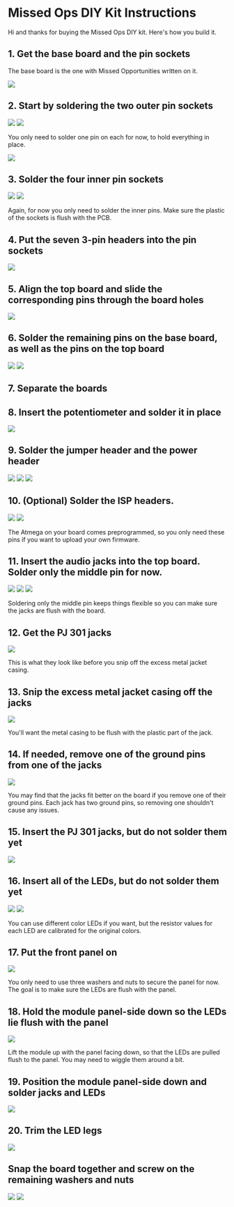 # Missed Ops DIY Kit Instructions

Hi and thanks for buying the Missed Ops DIY kit. Here's how you build it.

## 1. Get the base board and the pin sockets

The base board is the one with Missed Opportunities written on it.

![](./img/DSC_0023_Cropped.jpg)

## 2. Start by soldering the two outer pin sockets

![](./img/DSC_0026_Cropped.jpg)
![](./img/DSC_0027_Cropped.jpg)

You only need to solder one pin on each for now, to hold everything in place.

![](./img/DSC_0029_Cropped.jpg)

## 3. Solder the four inner pin sockets

![](./img/DSC_0030_Cropped.jpg)
![](./img/DSC_0031_Cropped.jpg)

Again, for now you only need to solder the inner pins. Make sure the plastic of the sockets is flush with the PCB.

## 4. Put the seven 3-pin headers into the pin sockets

![](./img/DSC_0032_Cropped.jpg)

## 5. Align the top board and slide the corresponding pins through the board holes

![](./img/DSC_0035_Cropped.jpg)

## 6. Solder the remaining pins on the base board, as well as the pins on the top board

![](./img/DSC_0033_Cropped.jpg)
![](./img/DSC_0034_Cropped.jpg)

## 7. Separate the boards

## 8. Insert the potentiometer and solder it in place

![](./img/DSC_0036_Cropped.jpg)

## 9. Solder the jumper header and the power header

![](./img/DSC_0037_Cropped.jpg)
![](./img/DSC_0038_Cropped.jpg)
![](./img/DSC_0039_Cropped.jpg)

## 10. (Optional) Solder the ISP headers.

![](./img/DSC_0040_Cropped.jpg)
![](./img/DSC_0041_Cropped.jpg)

The Atmega on your board comes preprogrammed, so you only need these pins if you want to upload your own firmware.

## 11. Insert the audio jacks into the top board. Solder only the middle pin for now.

![](./img/DSC_0043_Cropped.jpg)
![](./img/DSC_0044_Cropped.jpg)
![](./img/DSC_0045_Cropped.jpg)

Soldering only the middle pin keeps things flexible so you can make sure the jacks are flush with the board.

## 12. Get the PJ 301 jacks

![](./img/DSC_0046_Cropped.jpg)

This is what they look like before you snip off the excess metal jacket casing.

## 13. Snip the excess metal jacket casing off the jacks

![](./img/DSC_0047_Cropped.jpg)

You'll want the metal casing to be flush with the plastic part of the jack.

## 14. If needed, remove one of the ground pins from one of the jacks

![](./img/DSC_0049_Cropped.jpg)

You may find that the jacks fit better on the board if you remove one of their ground pins. Each jack has two ground pins, so removing one shouldn't cause any issues.

## 15. Insert the PJ 301 jacks, but do not solder them yet

![](./img/DSC_0050_Cropped.jpg)

## 16. Insert all of the LEDs, but do not solder them yet

![](./img/DSC_0053_Cropped.jpg)
![](./img/DSC_0054_Cropped.jpg)

You can use different color LEDs if you want, but the resistor values for each LED are calibrated for the original colors.

## 17. Put the front panel on

![](./img/DSC_0056_Cropped.jpg)

You only need to use three washers and nuts to secure the panel for now. The goal is to make sure the LEDs are flush with the panel.

## 18. Hold the module panel-side down so the LEDs lie flush with the panel

![](./img/DSC_0057_Cropped.jpg)

Lift the module up with the panel facing down, so that the LEDs are pulled flush to the panel. You may need to wiggle them around a bit.

## 19. Position the module panel-side down and solder jacks and LEDs

![](./img/DSC_0058_Cropped.jpg)

## 20. Trim the LED legs

![](./img/DSC_0060_Cropped.jpg)

## Snap the board together and screw on the remaining washers and nuts

![](./img/DSC_0062_Cropped.jpg)
![](./img/DSC_0063_Cropped.jpg)
